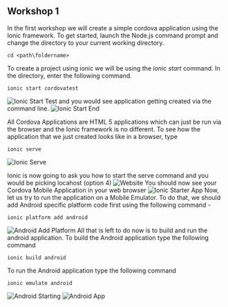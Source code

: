 Workshop 1
----------
In the first workshop we will create a simple cordova application using the Ionic framework.
To get started, launch the Node.js command prompt and change the directory to your current working directory. 

    cd <path\foldername>

To create a project using ionic we will be using the *ionic start* command. In the directory, enter the following command.

    ionic start cordovatest

![Ionic Start Test](https://github.com/vkoppaka/Azure-Cordova-Workshop/blob/master/assets/ionicstarttest.png)
and you would see application getting created via the command line.
![Ionic Start End](https://github.com/vkoppaka/Azure-Cordova-Workshop/blob/master/assets/ionicstarttestend.png)
    
All Cordova Applications are HTML 5 applications which can just be run via the browser and the Ionic framework is no different. To see how the application that we just created looks like in a browser, type 

    ionic serve

![Ionic Serve](https://github.com/vkoppaka/Azure-Cordova-Workshop/blob/master/assets/ionicserve.png)

Ionic is now going to ask you how to start the serve command and you would be picking locahost (option 4)
![Website](https://github.com/vkoppaka/Azure-Cordova-Workshop/blob/master/assets/IonicServed.png)
You should now see your Cordova Mobile Application in your web browser
![Ionic Starter App](https://github.com/vkoppaka/Azure-Cordova-Workshop/blob/master/assets/ionicstarterapp.png)
Now, let us try to run the application on a Mobile Emulator. To do that, we should add Android specific platform code first using the following command -

    ionic platform add android
  
  ![Android Add Platform](https://github.com/vkoppaka/Azure-Cordova-Workshop/blob/master/assets/platformaddandroid.png)
  All that is left to do now is to build and run the android application. To build the Android application type the following command 
  
    ionic build android
  
  To run the Android application type the following command
  
    ionic emulate android
   
   ![Android Starting](https://github.com/vkoppaka/Azure-Cordova-Workshop/blob/master/assets/androidstarting.png)
   ![Android App](https://github.com/vkoppaka/Azure-Cordova-Workshop/blob/master/assets/testandroidapp.png)